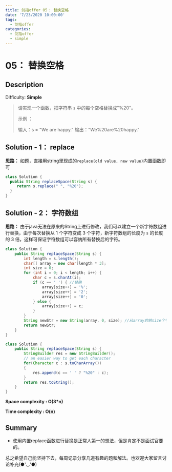 ```yaml
---
title: 剑指offer 05： 替换空格
date: '7/23/2020 10:00:00'
tags:
  - 剑指offer
categories:
  - 剑指offer
  - simple
---
```


# 05： 替换空格

## **Description** 

Difficulty: **Simple**

> 请实现一个函数，把字符串 `s` 中的每个空格替换成"%20"。
>
> 示例 ：
>
> 输入：s = "We are happy." 输出："We%20are%20happy."

## **Solution - 1：**  replace

**思路：** 如题，直接用string里现成的`replace(old value, new value)`内置函数即可

```java
class Solution {
  public String replaceSpace(String s) {
     return s.replace(" ", "%20");
  }
}
```

## **Solution - 2：**  字符数组

**思路：** 由于java无法在原来的String上进行修改，我们可以建立一个新字符数组进行替换，由于每次替换从 1 个字符变成 3 个字符，新字符数组的长度为 `s` 的长度的 3 倍，这样可保证字符数组可以容纳所有替换后的字符。

```java
class Solution {
    public String replaceSpace(String s) {
        int length = s.length();
        char[] array = new char[length * 3];
        int size = 0;
        for (int i = 0; i < length; i++) {
            char c = s.charAt(i);
            if (c == ' ') { //替换
                array[size++] = '%';
                array[size++] = '2';
                array[size++] = '0';
            } else {
                array[size++] = c;
            }
        }
        String newStr = new String(array, 0, size); //从array的前size个字符创建新字符串
        return newStr;
    }
}
```

```java
class Solution {
    public String replaceSpace(String s) {
        StringBuilder res = new StringBuilder();
        // an easier way to get each character
        for(Character c : s.toCharArray())
        {
            res.append(c == ' ' ? "%20" : c); 
        }
        return res.toString();
    }
}
```

**Space complexity : O\(3\*n\)** 

**Time complexity : O\(n\)**

## **Summary** 

* 使用内置replace函数进行替换是正常人第一的想法，但是肯定不是面试官要的。

总之希望自己能坚持下去，每周记录分享几道有趣的题和解法。也欢迎大家留言讨论补充\(●'◡'●\)

